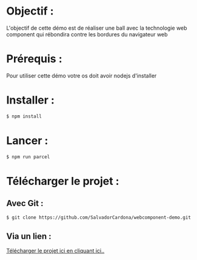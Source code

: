 # Objectif :

L'objectif de cette démo est de réaliser une ball avec la technologie web component qui rébondira contre les bordures du navigateur web 

# Prérequis :
Pour utiliser cette démo votre os doit avoir nodejs d'installer

# Installer :
   ```sh  
   $ npm install
   ```  

# Lancer :

   ```sh  
   $ npm run parcel
   ```  

# Télécharger le projet :


## Avec Git :

   ```sh  
   $ git clone https://github.com/SalvadorCardona/webcomponent-demo.git  
   ```  

## Via un lien :

[Télécharger le projet ici en cliquant ici..](https://github.com/SalvadorCardona/webcomponent-demo/archive/refs/heads/master.zip)